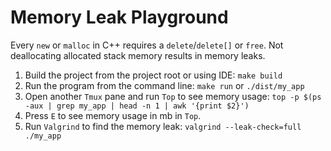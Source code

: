# Memory Leak Playground

Every `new` or `malloc`  in C++ requires a `delete`/`delete[]` or `free`. Not deallocating allocated stack memory results in memory leaks.

1. Build the project from the project root or using IDE: `make build`
2. Run the program from the command line: `make run` or `./dist/my_app`
3. Open another `Tmux` pane and run `Top` to see memory usage: `top -p $(ps -aux | grep my_app | head -n 1 | awk '{print $2}')`
4. Press `E` to see memory usage in mb in `Top`.
5. Run `Valgrind` to find the memory leak: `valgrind --leak-check=full ./my_app`
